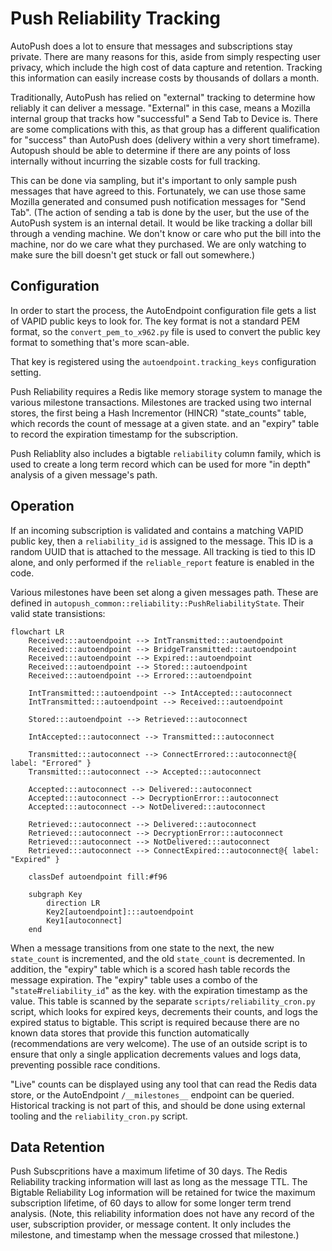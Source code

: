 # Push Reliability Tracking

AutoPush does a lot to ensure that messages and subscriptions stay private. There are many reasons for this, aside from simply respecting user privacy, which include the high cost of data capture and retention. Tracking this information can easily increase costs by thousands of dollars a month.

Traditionally, AutoPush has relied on "external" tracking to determine how reliably it can deliver a message. "External" in this case, means a Mozilla internal group that tracks how "successful" a Send Tab to Device is. There are some complications with this, as that group has a different qualification for "success" than AutoPush does (delivery within a very short timeframe). Autopush should be able to determine if there are any points of loss internally without incurring the sizable costs for full tracking.

This can be done via sampling, but it's important to only sample push messages that have agreed to this. Fortunately, we can use those same Mozilla generated and consumed push notification messages for "Send Tab". (The action of sending a tab is done by the user, but the use of the AutoPush system is an internal detail. It would be like tracking a dollar bill through a vending machine. We don't know or care who put the bill into the machine, nor do we care what they purchased. We are only watching to make sure the bill doesn't get stuck or fall out somewhere.)

## Configuration

In order to start the process, the AutoEndpoint configuration file gets a list of VAPID public keys to look for. The key format is not a standard PEM format, so the `convert_pem_to_x962.py` file is used to convert the public key format to something that's more scan-able.

That key is registered using the `autoendpoint.tracking_keys` configuration setting.

Push Reliability requires a Redis like memory storage system to manage the various milestone transactions. Milestones are tracked using two internal stores, the first being a Hash Incrementor (HINCR) "state_counts" table, which records the count of message at a given state. and an "expiry" table to record the expiration timestamp for the subscription.

Push Reliablity also includes a bigtable `reliability` column family, which is used to create a long term record which can be used for more "in depth" analysis of a given message's path.

## Operation

If an incoming subscription is validated and contains a matching VAPID public key, then a `reliability_id` is assigned to the message. This ID is a random UUID that is attached to the message. All tracking is tied to this ID alone, and only performed if the `reliable_report` feature is enabled in the code.

Various milestones have been set along a given messages path. These are defined in `autopush_common::reliability::PushReliabilityState`. Their valid state transistions:

```mermaid
flowchart LR
    Received:::autoendpoint --> IntTransmitted:::autoendpoint
    Received:::autoendpoint --> BridgeTransmitted:::autoendpoint
    Received:::autoendpoint --> Expired:::autoendpoint
    Received:::autoendpoint --> Stored:::autoendpoint
    Received:::autoendpoint --> Errored:::autoendpoint

    IntTransmitted:::autoendpoint --> IntAccepted:::autoconnect
    IntTransmitted:::autoendpoint --> Received:::autoendpoint

    Stored:::autoendpoint --> Retrieved:::autoconnect

    IntAccepted:::autoconnect --> Transmitted:::autoconnect

    Transmitted:::autoconnect --> ConnectErrored:::autoconnect@{ label: "Errored" }
    Transmitted:::autoconnect --> Accepted:::autoconnect

    Accepted:::autoconnect --> Delivered:::autoconnect
    Accepted:::autoconnect --> DecryptionError:::autoconnect
    Accepted:::autoconnect --> NotDelivered:::autoconnect

    Retrieved:::autoconnect --> Delivered:::autoconnect
    Retrieved:::autoconnect --> DecryptionError:::autoconnect
    Retrieved:::autoconnect --> NotDelivered:::autoconnect
    Retrieved:::autoconnect --> ConnectExpired:::autoconnect@{ label: "Expired" }

    classDef autoendpoint fill:#f96

    subgraph Key
        direction LR
        Key2[autoendpoint]:::autoendpoint
        Key1[autoconnect]
    end
```

When a message transitions from one state to the next, the new `state_count` is incremented, and the old `state_count` is decremented. In addition, the "expiry" table which is a scored hash table records the message expiration. The "expiry" table uses a combo of the "`state`#`reliability_id`" as the key. with the expiration timestamp as the value. This table is scanned by the separate `scripts/reliability_cron.py` script, which looks for expired keys, decrements their counts, and logs the expired status to bigtable. This script is required because there are no known data stores that provide this function automatically (recommendations are very welcome). The use of an outside script is to ensure that only a single application decrements values and logs data, preventing possible race conditions.

"Live" counts can be displayed using any tool that can read the Redis data store, or the AutoEndpoint `/__milestones__` endpoint can be queried. Historical tracking is not part of this, and should be done using external tooling and the `reliability_cron.py` script.

## Data Retention

Push Subscpritions have a maximum lifetime of 30 days. The Redis Reliability tracking information will last as long as the message TTL. The Bigtable Reliability Log information will be retained for twice the maximum subscription lifetime, of 60 days to allow for some longer term trend analysis. (Note, this reliability information does not have any record of the user, subscription provider, or message content. It only includes the milestone, and timestamp when the message crossed that milestone.)
